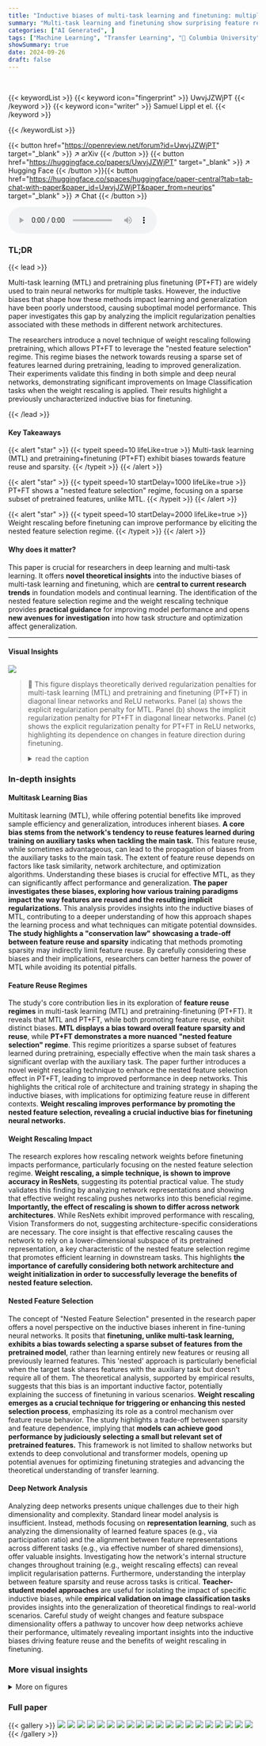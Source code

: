 ```yaml
---
title: "Inductive biases of multi-task learning and finetuning: multiple regimes of feature reuse"
summary: "Multi-task learning and finetuning show surprising feature reuse biases, including a novel 'nested feature selection' regime where finetuning prioritizes a sparse subset of pretrained features, signif..."
categories: ["AI Generated", ]
tags: ["Machine Learning", "Transfer Learning", "🏢 Columbia University",]
showSummary: true
date: 2024-09-26
draft: false
---
```


<br>

{{< keywordList >}}
{{< keyword icon="fingerprint" >}} UwvjJZWjPT {{< /keyword >}}
{{< keyword icon="writer" >}} Samuel Lippl et el. {{< /keyword >}}
 
{{< /keywordList >}}

{{< button href="https://openreview.net/forum?id=UwvjJZWjPT" target="_blank" >}}
↗ arXiv
{{< /button >}}
{{< button href="https://huggingface.co/papers/UwvjJZWjPT" target="_blank" >}}
↗ Hugging Face
{{< /button >}}{{< button href="https://huggingface.co/spaces/huggingface/paper-central?tab=tab-chat-with-paper&paper_id=UwvjJZWjPT&paper_from=neurips" target="_blank" >}}
↗ Chat
{{< /button >}}




<audio controls>
    <source src="https://ai-paper-reviewer.com/UwvjJZWjPT/podcast.wav" type="audio/wav">
    Your browser does not support the audio element.
</audio>


### TL;DR


{{< lead >}}

Multi-task learning (MTL) and pretraining plus finetuning (PT+FT) are widely used to train neural networks for multiple tasks. However, the inductive biases that shape how these methods impact learning and generalization have been poorly understood, causing suboptimal model performance. This paper investigates this gap by analyzing the implicit regularization penalties associated with these methods in different network architectures.

The researchers introduce a novel technique of weight rescaling following pretraining, which allows PT+FT to leverage the "nested feature selection" regime. This regime biases the network towards reusing a sparse set of features learned during pretraining, leading to improved generalization. Their experiments validate this finding in both simple and deep neural networks, demonstrating significant improvements on Image Classification tasks when the weight rescaling is applied. Their results highlight a previously uncharacterized inductive bias for finetuning.

{{< /lead >}}


#### Key Takeaways

{{< alert "star" >}}
{{< typeit speed=10 lifeLike=true >}} Multi-task learning (MTL) and pretraining+finetuning (PT+FT) exhibit biases towards feature reuse and sparsity. {{< /typeit >}}
{{< /alert >}}

{{< alert "star" >}}
{{< typeit speed=10 startDelay=1000 lifeLike=true >}} PT+FT shows a "nested feature selection" regime, focusing on a sparse subset of pretrained features, unlike MTL. {{< /typeit >}}
{{< /alert >}}

{{< alert "star" >}}
{{< typeit speed=10 startDelay=2000 lifeLike=true >}} Weight rescaling before finetuning can improve performance by eliciting the nested feature selection regime. {{< /typeit >}}
{{< /alert >}}

#### Why does it matter?
This paper is crucial for researchers in deep learning and multi-task learning.  It offers **novel theoretical insights** into the inductive biases of multi-task learning and finetuning, which are **central to current research trends** in foundation models and continual learning. The identification of the nested feature selection regime and the weight rescaling technique provides **practical guidance** for improving model performance and opens **new avenues for investigation** into how task structure and optimization affect generalization.

------
#### Visual Insights



![](https://ai-paper-reviewer.com/UwvjJZWjPT/figures_3_1.jpg)

> 🔼 This figure displays theoretically derived regularization penalties for multi-task learning (MTL) and pretraining and finetuning (PT+FT) in diagonal linear networks and ReLU networks.  Panel (a) shows the explicit regularization penalty for MTL. Panel (b) shows the implicit regularization penalty for PT+FT in diagonal linear networks. Panel (c) shows the explicit regularization penalty for PT+FT in ReLU networks, highlighting its dependence on changes in feature direction during finetuning.
> <details>
> <summary>read the caption</summary>
> Figure 1: Theoretically derived regularization penalties. a, Explicit regularization penalty associated with multi-task learning. b, Implicit regularization penalty associated with finetuning in diagonal linear networks. c, Explicit regularization penalty associated with finetuning in ReLU networks. This penalty also depends on the changes in feature direction over finetuning (measured by the correlation between the unit-normalized feature directions pre vs. post finetuning).
> </details>







### In-depth insights


#### Multitask Learning Bias
Multitask learning (MTL), while offering potential benefits like improved sample efficiency and generalization, introduces inherent biases.  **A core bias stems from the network's tendency to reuse features learned during training on auxiliary tasks when tackling the main task.** This feature reuse, while sometimes advantageous, can lead to the propagation of biases from the auxiliary tasks to the main task.  The extent of feature reuse depends on factors like task similarity, network architecture, and optimization algorithms. Understanding these biases is crucial for effective MTL, as they can significantly affect performance and generalization.  **The paper investigates these biases, exploring how various training paradigms impact the way features are reused and the resulting implicit regularizations.** This analysis provides insights into the inductive biases of MTL, contributing to a deeper understanding of how this approach shapes the learning process and what techniques can mitigate potential downsides.  **The study highlights a "conservation law" showcasing a trade-off between feature reuse and sparsity** indicating that methods promoting sparsity may indirectly limit feature reuse.  By carefully considering these biases and their implications, researchers can better harness the power of MTL while avoiding its potential pitfalls.

#### Feature Reuse Regimes
The study's core contribution lies in its exploration of **feature reuse regimes** in multi-task learning (MTL) and pretraining-finetuning (PT+FT).  It reveals that MTL and PT+FT, while both promoting feature reuse, exhibit distinct biases.  **MTL displays a bias toward overall feature sparsity and reuse**, while **PT+FT demonstrates a more nuanced "nested feature selection" regime**. This regime prioritizes a sparse subset of features learned during pretraining, especially effective when the main task shares a significant overlap with the auxiliary task.  The paper further introduces a novel weight rescaling technique to enhance the nested feature selection effect in PT+FT, leading to improved performance in deep networks.  This highlights the critical role of architecture and training strategy in shaping the inductive biases, with implications for optimizing feature reuse in different contexts. **Weight rescaling improves performance by promoting the nested feature selection, revealing a crucial inductive bias for finetuning neural networks.**

#### Weight Rescaling Impact
The research explores how rescaling network weights before finetuning impacts performance, particularly focusing on the nested feature selection regime.  **Weight rescaling, a simple technique, is shown to improve accuracy in ResNets**, suggesting its potential practical value.  The study validates this finding by analyzing network representations and showing that effective weight rescaling pushes networks into this beneficial regime.  **Importantly, the effect of rescaling is shown to differ across network architectures**.  While ResNets exhibit improved performance with rescaling, Vision Transformers do not, suggesting architecture-specific considerations are necessary. The core insight is that effective rescaling causes the network to rely on a lower-dimensional subspace of its pretrained representation, a key characteristic of the nested feature selection regime that promotes efficient learning in downstream tasks. This highlights **the importance of carefully considering both network architecture and weight initialization in order to successfully leverage the benefits of nested feature selection.**

#### Nested Feature Selection
The concept of "Nested Feature Selection" presented in the research paper offers a novel perspective on the inductive biases inherent in fine-tuning neural networks.  It posits that **finetuning, unlike multi-task learning, exhibits a bias towards selecting a sparse subset of features from the pretrained model**, rather than learning entirely new features or reusing all previously learned features. This 'nested' approach is particularly beneficial when the target task shares features with the auxiliary task but doesn't require all of them. The theoretical analysis, supported by empirical results, suggests that this bias is an important inductive factor, potentially explaining the success of finetuning in various scenarios.  **Weight rescaling emerges as a crucial technique for triggering or enhancing this nested selection process**, emphasizing its role as a control mechanism over feature reuse behavior. The study highlights a trade-off between sparsity and feature dependence, implying that **models can achieve good performance by judiciously selecting a small but relevant set of pretrained features.**  This framework is not limited to shallow networks but extends to deep convolutional and transformer models, opening up potential avenues for optimizing finetuning strategies and advancing the theoretical understanding of transfer learning.

#### Deep Network Analysis
Analyzing deep networks presents unique challenges due to their high dimensionality and complexity.  Standard linear model analysis is insufficient.  Instead, methods focusing on **representation learning**, such as analyzing the dimensionality of learned feature spaces (e.g., via participation ratio) and the alignment between feature representations across different tasks (e.g., via effective number of shared dimensions), offer valuable insights. Investigating how the network's internal structure changes throughout training (e.g., weight rescaling effects)  can reveal implicit regularisation patterns.  Furthermore, understanding the interplay between feature sparsity and reuse across tasks is critical. **Teacher-student model approaches** are useful for isolating the impact of specific inductive biases, while **empirical validation on image classification tasks** provides insights into the generalization of theoretical findings to real-world scenarios.  Careful study of weight changes and feature subspace dimensionality offers a pathway to uncover how deep networks achieve their performance, ultimately revealing important insights into the inductive biases driving feature reuse and the benefits of weight rescaling in finetuning.


### More visual insights

<details>
<summary>More on figures
</summary>


![](https://ai-paper-reviewer.com/UwvjJZWjPT/figures_5_1.jpg)

> 🔼 This figure compares the generalization performance of single-task learning (STL), multi-task learning (MTL), and pretraining+finetuning (PT+FT) under various conditions.  Panels a and b show that MTL and PT+FT perform better than STL when the teacher network has a sparse representation.  Panels c and d show that all three methods perform better when the teacher network shares features between auxiliary and main tasks. Panels e and f demonstrate that all three methods perform best when the teacher network has both shared and unique features.
> <details>
> <summary>read the caption</summary>
> Figure 2: PT+FT and MTL benefit from feature sparsity and reuse. a,b, Generalization loss for a) diagonal linear networks and b) ReLU networks trained on a) a linear model with distinct active dimensions and b) a teacher network with distinct units between auxiliary and main task (STL: single-task learning). MTL and PT+FT benefit from a sparser teacher on the main task. c,d, Generalization loss for c) diagonal linear networks and d) ReLU networks trained on a teacher model sharing all features between the auxiliary and main task. PT+FT and MTL both generalize better than STL. e,f, Generalization loss for e) diagonal linear networks and f) ReLU networks trained on a teacher model with overlapping features. Networks benefit from feature sharing and can learn new features.
> </details>



![](https://ai-paper-reviewer.com/UwvjJZWjPT/figures_7_1.jpg)

> 🔼 This figure shows that PT+FT, much more than MTL, exhibits a nested feature selection regime.  The plots demonstrate how the order of the penalty and feature dependence change as a function of the auxiliary feature coefficient for both diagonal linear networks and ReLU networks. The generalization loss is also shown for different scenarios, including those where a subset of auxiliary task features are used in the main task and when weights are rescaled before finetuning.  The results highlight the differences in how MTL and PT+FT reuse features, with PT+FT showing a strong preference for a sparse subset of pretrained features under certain conditions.
> <details>
> <summary>read the caption</summary>
> Figure 3: PT+FT (much moreso than MTL) exhibits a nested feature selection regime. a–c, Diagonal linear networks. a, l-order/feature dependence plotted for βmain = 1 and varying the auxiliary task feature coefficient. b, Generalization loss for models trained on a teacher with 40 active units during the auxiliary task and a subset of those units active during the main task. c, Generalization loss for PT+FT models whose weights are rescaled by the factor in the parentheses before finetuning. d–f, ReLU networks. d, l-order/feature dependence plotted for the explicit finetuning and MTL penalties, for m = 1 and varying the auxiliary task feature coefficient. e, Generalization loss for models trained on a teacher network with six active units on the auxiliary task and a subset of those units on the main task. f, Generalization loss for PT+FT models whose weights are rescaled before finetuning.
> </details>



![](https://ai-paper-reviewer.com/UwvjJZWjPT/figures_8_1.jpg)

> 🔼 This figure shows that in ReLU networks, PT+FT outperforms both MTL and STL when the main and auxiliary tasks have correlated features.  The advantage of PT+FT over STL is particularly noticeable when the features are highly correlated (cosine similarity of 0.9). However, this advantage disappears when the magnitude of the main task features is significantly smaller than that of the auxiliary task features, even with high correlation.  MTL does not show the same trend. The result suggests that PT+FT is more sensitive to the similarity in direction and magnitude between main and auxiliary features than MTL.
> <details>
> <summary>read the caption</summary>
> Figure 4: PT+FT, but not MTL, in ReLU networks benefits from correlated features. a, Generalization loss for main task features that are correlated (0.9 cosine similarity) with the auxiliary task features. PT+FT outperforms both MTL and STL. b, Generalization loss for main task features with varying correlation and magnitude (mag.). PT+FT only outperforms STL if the features are either identical in direction or identical in magnitude.
> </details>



![](https://ai-paper-reviewer.com/UwvjJZWjPT/figures_9_1.jpg)

> 🔼 This figure shows the results of experiments performed on deep neural networks using CIFAR-100 dataset.  ResNet-18 and Vision Transformer (ViT) models were trained using multi-task learning (MTL), pre-training and fine-tuning (PT+FT), and single-task learning (STL).  The impact of weight rescaling on PT+FT performance is also shown. Finally, the figure shows the participation ratio (PR) and effective number of shared dimensions (ENSD) in the network representations before and after finetuning, illustrating changes in dimensionality.
> <details>
> <summary>read the caption</summary>
> Figure 5: Experiments in deep neural networks trained on CIFAR-100: a-c, ResNet-18, d-f, ViT. a,d, Accuracy for MTL, PT+FT, and STL in a) ResNet-18 and d) ViT. b,e Accuracy for PT+FT with weight rescaling in b) ResNet-18 and e) ViT. c,f The participation ration of c) ResNet-18's and f) ViT's layers before and after finetuning (PR Pre and PR Post) as well as their ENSD.
> </details>



![](https://ai-paper-reviewer.com/UwvjJZWjPT/figures_18_1.jpg)

> 🔼 This figure shows the results of larger-scale teacher-student experiments.  Panel (a) demonstrates generalization loss for shallow ReLU networks trained with various initializations and teacher networks with different numbers of units. Panel (b) illustrates how generalization loss changes depending on the number of overlapping features between main and auxiliary tasks for the same network architectures. The experiment setup is similar to Figure 2d, but with more teacher units and more data used for training.
> <details>
> <summary>read the caption</summary>
> Figure 6: Larger-scale teacher-student experiments. a, Generalization loss of shallow ReLU networks trained on data from a ReLU teacher network. b, Generalization loss for different numbers of overlapping features (out of 40 total) between main and auxiliary tasks. NTK indicates the (lazy) tangent kernel solution. This is comparable to Fig. 2d, except with more teacher units and more data.
> </details>



![](https://ai-paper-reviewer.com/UwvjJZWjPT/figures_19_1.jpg)

> 🔼 This figure shows the results of experiments using teacher-student models to compare the performance of single-task learning (STL), multi-task learning (MTL), and pretraining+finetuning (PT+FT) under different conditions of feature overlap between the auxiliary and main tasks.  Panels (a) and (b) demonstrate that when features are not shared, MTL and PT+FT perform better with sparser teacher networks (fewer non-zero dimensions or units). Panels (c) and (d) show that when all features are shared, both MTL and PT+FT outperform STL. Finally, panels (e) and (f) illustrate that when some features overlap, networks benefit from both shared features and the ability to learn new, task-specific features. This highlights the inductive biases of MTL and PT+FT towards feature reuse and sparsity.
> <details>
> <summary>read the caption</summary>
> Figure 2: PT+FT and MTL benefit from feature sparsity and reuse. a,b, Generalization loss for a) diagonal linear networks and b) ReLU networks trained on a) a linear model with distinct active dimensions and b) a teacher network with distinct units between auxiliary and main task (STL: single-task learning). MTL and PT+FT benefit from a sparser teacher on the main task. c,d, Generalization loss for c) diagonal linear networks and d) ReLU networks trained on a teacher model sharing all features between the auxiliary and main task. PT+FT and MTL both generalize better than STL. e,f, Generalization loss for e) diagonal linear networks and f) ReLU networks trained on a teacher model with overlapping features. Networks benefit from feature sharing and can learn new features.
> </details>



![](https://ai-paper-reviewer.com/UwvjJZWjPT/figures_21_1.jpg)

> 🔼 This figure analyzes the sparsity of learned ReLU network solutions using k-means clustering to determine the number of effective features learned.  It shows how inertia (a measure of reconstruction error) changes with the number of clusters, demonstrating a bias towards sparse solutions in the rich regime (small initialization) for single-task learning.  The alignment score measures how well the learned clusters align with the ground truth features, showing higher alignment with more samples and in the PT+FT regime. The figure also investigates this behavior in multi-task learning setups (MTL and PT+FT), showing that PT+FT tends towards slightly sparser solutions. Finally,  it explores the impact of weight rescaling on feature sparsity and alignment, showcasing how this technique helps uncover the nested feature selection regime.
> <details>
> <summary>read the caption</summary>
> Figure 8: Analysis of effective sparsity of learned ReLU network solutions. a Inertia (k-means reconstruction error for clustering of hidden-unit input weights) as a function of the number of clusters used for k-means, for different numbers of main task samples and ground-truth teacher network units, in single-task learning. b Alignment score – average alignment (across teacher units) of the best-aligned student network cluster uncovered via k-means. c, Inertia for networks trained using PT+FT for the tasks of Fig. 2d,e and Fig. 4a. d, Same as panel c but for networks trained with MTL. e, Alignment score for networks trained with MTL, PT+FT, and STL on the same tasks as in panels c and d. f Inertia (using k = 1 clusters) for networks trained on an auxiliary task that relies on only one ground-truth feature, which is one of the six ground-truth features used in the auxiliary task (as in Fig. 3e,f), using MTL or PT+FT with various rescaling factors applied to the weights prior to finetuning. g Alignment score for the networks and task in panel f.
> </details>



![](https://ai-paper-reviewer.com/UwvjJZWjPT/figures_22_1.jpg)

> 🔼 This figure shows the results of experiments comparing multi-task learning (MTL) and pre-training plus fine-tuning (PT+FT) on two types of tasks:  (a) Diagonal linear networks with five main task features, where the main task features are either completely distinct from, partially overlapping with, or completely overlapping with the auxiliary task features. (b) ReLU networks trained on a teacher network with one feature, where again the main task features are either completely distinct from, partially overlapping with, or completely overlapping with the auxiliary task features.  The results show that both MTL and PT+FT can benefit from some overlap between the main and auxiliary task features; however, the benefits are more pronounced for PT+FT, and the benefit decreases as the scaling factor decreases, indicating the importance of feature reuse in finetuning. 
> <details>
> <summary>read the caption</summary>
> Figure 9: Comparison between tasks with sparse main task features that are either subsets of the auxiliary task features or new features. Networks are trained with MTL or with PT+FT, potentially with rescaling (as indicated by the number). a, Diagonal linear networks trained on five main task features. b, ReLU networks trained on a teacher network with one feature. We see that MTL (to some extent) and PT+FT can benefit from such an overlap, but for small rescaling values, this benefit becomes smaller.
> </details>



![](https://ai-paper-reviewer.com/UwvjJZWjPT/figures_22_2.jpg)

> 🔼 This figure presents the results of experiments conducted on deep neural networks (ResNet-18 and ViT) trained on the CIFAR-100 dataset.  It compares the performance of multi-task learning (MTL), pre-training plus fine-tuning (PT+FT), and single-task learning (STL). The impact of weight rescaling before fine-tuning on PT+FT is also assessed.  Finally, the figure analyzes the participation ratio (PR) and effective number of shared dimensions (ENSD) of the network representations before and after finetuning to demonstrate the impact of the nested feature selection.
> <details>
> <summary>read the caption</summary>
> Figure 5: Experiments in deep neural networks trained on CIFAR-100: a-c, ResNet-18, d-f, ViT. a,d, Accuracy for MTL, PT+FT, and STL in a) ResNet-18 and d) ViT. b,e Accuracy for PT+FT with weight rescaling in b) ResNet-18 and e) ViT. c,f The participation ration of c) ResNet-18's and f) ViT's layers before and after finetuning (PR Pre and PR Post) as well as their ENSD.
> </details>



![](https://ai-paper-reviewer.com/UwvjJZWjPT/figures_24_1.jpg)

> 🔼 This figure shows the dimensionality of network representations before and after finetuning using participation ratio (PR) and effective number of shared dimensions (ENSD).  Panel a shows PR for ReLU networks trained on a task with 6 units. Panel b shows the effect of weight rescaling on the PR during finetuning on a nested sparsity task. Panels c and d show PR, PR after finetuning, and ENSD for ReLU and ResNet18, respectively, demonstrating how weight rescaling affects dimensionality and shared dimensions between pre- and post-finetuning representations.
> <details>
> <summary>read the caption</summary>
> Figure 11: Dimensionality of the network representations before and after finetuning. a, Participation ratio of the ReLU networks' internal representation after training on a task with six teacher units. b, Participation ratio of the network representation after finetuning on the nested sparsity task with different weight rescalings. c, Participation ratio before (left panel) and after finetuning (middle panel) and the effective number of shared dimensions between the two representations (right panel). Small weight scaling decreases the participation ratio after training. d, The same quantities for ResNet18 before and after finetuning (see also Fig. 5c).
> </details>



</details>






### Full paper

{{< gallery >}}
<img src="https://ai-paper-reviewer.com/UwvjJZWjPT/1.png" class="grid-w50 md:grid-w33 xl:grid-w25" />
<img src="https://ai-paper-reviewer.com/UwvjJZWjPT/2.png" class="grid-w50 md:grid-w33 xl:grid-w25" />
<img src="https://ai-paper-reviewer.com/UwvjJZWjPT/3.png" class="grid-w50 md:grid-w33 xl:grid-w25" />
<img src="https://ai-paper-reviewer.com/UwvjJZWjPT/4.png" class="grid-w50 md:grid-w33 xl:grid-w25" />
<img src="https://ai-paper-reviewer.com/UwvjJZWjPT/5.png" class="grid-w50 md:grid-w33 xl:grid-w25" />
<img src="https://ai-paper-reviewer.com/UwvjJZWjPT/6.png" class="grid-w50 md:grid-w33 xl:grid-w25" />
<img src="https://ai-paper-reviewer.com/UwvjJZWjPT/7.png" class="grid-w50 md:grid-w33 xl:grid-w25" />
<img src="https://ai-paper-reviewer.com/UwvjJZWjPT/8.png" class="grid-w50 md:grid-w33 xl:grid-w25" />
<img src="https://ai-paper-reviewer.com/UwvjJZWjPT/9.png" class="grid-w50 md:grid-w33 xl:grid-w25" />
<img src="https://ai-paper-reviewer.com/UwvjJZWjPT/10.png" class="grid-w50 md:grid-w33 xl:grid-w25" />
<img src="https://ai-paper-reviewer.com/UwvjJZWjPT/11.png" class="grid-w50 md:grid-w33 xl:grid-w25" />
<img src="https://ai-paper-reviewer.com/UwvjJZWjPT/12.png" class="grid-w50 md:grid-w33 xl:grid-w25" />
<img src="https://ai-paper-reviewer.com/UwvjJZWjPT/13.png" class="grid-w50 md:grid-w33 xl:grid-w25" />
<img src="https://ai-paper-reviewer.com/UwvjJZWjPT/14.png" class="grid-w50 md:grid-w33 xl:grid-w25" />
<img src="https://ai-paper-reviewer.com/UwvjJZWjPT/15.png" class="grid-w50 md:grid-w33 xl:grid-w25" />
<img src="https://ai-paper-reviewer.com/UwvjJZWjPT/16.png" class="grid-w50 md:grid-w33 xl:grid-w25" />
<img src="https://ai-paper-reviewer.com/UwvjJZWjPT/17.png" class="grid-w50 md:grid-w33 xl:grid-w25" />
<img src="https://ai-paper-reviewer.com/UwvjJZWjPT/18.png" class="grid-w50 md:grid-w33 xl:grid-w25" />
<img src="https://ai-paper-reviewer.com/UwvjJZWjPT/19.png" class="grid-w50 md:grid-w33 xl:grid-w25" />
<img src="https://ai-paper-reviewer.com/UwvjJZWjPT/20.png" class="grid-w50 md:grid-w33 xl:grid-w25" />
{{< /gallery >}}